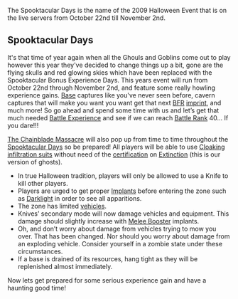 The Spooktacular Days is the name of the 2009 Halloween Event that is on
the live servers from October 22nd till November
2nd.

## Spooktacular Days

It's that time of year again when all the Ghouls and Goblins come out to
play however this year they've decided to change things up a bit, gone
are the flying skulls and red glowing skies which have been replaced
with the Spooktacular Bonus Experience Days. This years event will run
from October 22nd through November 2nd, and feature some really howling
experience gains. [Base](../locations/Facilities.md) captures like you've never
seen before, cavern captures that will make you want you want get that
next [BFR](../vehicles/BattleFrame_Robotics.md) [imprint](Imprint.md), and much more!
So go ahead and spend some time with us and let’s get that much needed
[Battle Experience](../terminology/Battle_Experience_Points.md) and see if we
can reach [Battle Rank](../terminology/Battle_Rank.md) 40... If you dare!!!

[The Chainblade Massacre](The_Chainblade_Massacre.md) will also
pop up from time to time throughout the [Spooktacular
Days](Spooktacular_Days.md) so be prepared! All players will be
able to use [Cloaking infiltration suits](../items/Infiltration_Suit.md)
without need of the [certification](../certifications/Certification.md) on
[Extinction](../locations/Extinction.md) (this is our version of ghosts).

- In true Halloween tradition, players will only be allowed to use a
  Knife to kill other players.
- Players are urged to get proper [Implants](../implants/Implants.md)
  before entering the zone such as [Darklight](../implants/Darklight.md)
  in order to see all apparitions.
- The zone has limited [vehicles](../vehicles/Vehicle.md).
- Knives’ secondary mode will now damage vehicles and equipment. This
  damage should slightly increase with [Melee
  Booster](../implants/Melee_Booster.md) implants.
- Oh, and don’t worry about damage from vehicles trying to mow you
  over. That has been changed. Nor should you worry about damage from
  an exploding vehicle. Consider yourself in a zombie state under
  these circumstances.
- If a base is drained of its resources, hang tight as they will be
  replenished almost immediately.

Now lets get prepared for some serious experience gain and have a
haunting good time!

<!--[Category:Events](Category:Events.md)-->

